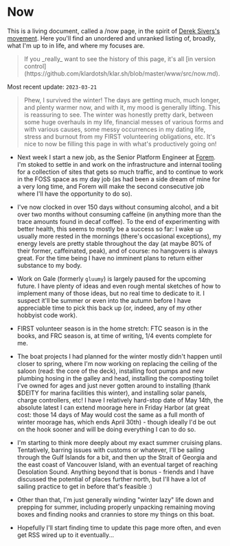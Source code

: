 # Now

This is a living document, called a /now page, in the spirit of [Derek Sivers's
movement](https://sive.rs/nowff). Here you'll find an unordered and unranked
listing of, broadly, what I'm up to in life, and where my focuses are.

> <span class="tangential">
> If you _really_ want to see the history of this page, it's all [in version
> control](https://github.com/klardotsh/klar.sh/blob/master/www/src/now.md).
> </span>

Most recent update: `2023-03-21`

> <span class="tangential">
> Phew, I survived the winter! The days are getting much, much longer, and
> plenty warmer now, and with it, my mood is generally lifting. This is
> reassuring to see. The winter was honestly pretty dark, between some huge
> overhauls in my life, financial messes of various forms and with various
> causes, some messy occurrences in my dating life, stress and burnout from my
> FIRST volunteering obligations, etc. It's nice to now be filling this page in
> with what's productively going on!
> </span>

- Next week I start a new job, as the Senior Platform Engineer at
  [Forem](https://forem.com). I'm stoked to settle in and work on the
  infrastructure and internal tooling for a collection of sites that gets so
  much traffic, and to continue to work in the FOSS space as my day job (as had
  been a side dream of mine for a very long time, and Forem will make the
  second consecutive job where I'll have the opportunity to do so).

- I've now clocked in over 150 days without consuming alcohol, and a bit over
  two months without consuming caffeine (in anything more than the trace
  amounts found in decaf coffee). To the end of experimenting with better
  health, this seems to mostly be a success so far: I wake up usually more
  rested in the mornings (there's occasional exceptions), my energy levels are
  pretty stable throughout the day (at maybe 80% of their former, caffeinated,
  peak), and of course: no hangovers is always great. For the time being I have
  no imminent plans to return either substance to my body.

- Work on Gale (formerly `gluumy`) is largely paused for the upcoming future. I
  have plenty of ideas and even rough mental sketches of how to implement many
  of those ideas, but no real time to dedicate to it. I suspect it'll be summer
  or even into the autumn before I have appreciable time to pick this back up
  (or, indeed, any of my other hobbyist code work).

- FIRST volunteer season is in the home stretch: FTC season is in the books,
  and FRC season is, at time of writing, 1/4 events complete for me.

- The boat projects I had planned for the winter mostly didn't happen until
  closer to spring, where I'm now working on replacing the ceiling of the
  saloon (read: the core of the deck), installing foot pumps and new plumbing
  hosing in the galley and head, installing the composting toilet I've owned
  for ages and just never gotten around to installing (thank $DEITY for marina
  facilities this winter), and installing solar panels, charge controllers,
  etc! I have I relatively hard-stop date of May 14th, the absolute latest I
  can extend moorage here in Friday Harbor (at great cost: those 14 days of May
  would cost the same as a full month of winter moorage has, which ends April
  30th) - though ideally I'd be out on the hook sooner and will be doing
  everything I can to do so.

- I'm starting to think more deeply about my exact summer cruising plans.
  Tentatively, barring issues with customs or whatever, I'll be sailing through
  the Gulf Islands for a bit, and then up the Strait of Georgia and the east
  coast of Vancouver Island, with an eventual target of reaching Desolation
  Sound. Anything beyond that is bonus - friends and I have discussed the
  potential of places further north, but I'll have a lot of sailing practice to
  get in before that's feasible :)

- Other than that, I'm just generally winding "winter lazy" life down and
  prepping for summer, including properly unpacking remaining moving boxes and
  finding nooks and crannies to store my things on this boat.

- Hopefully I'll start finding time to update this page more often, and even
  get RSS wired up to it eventually...
